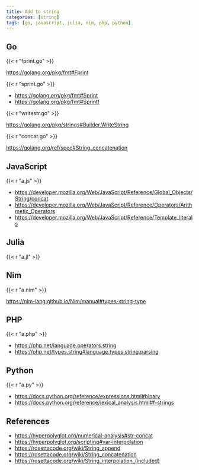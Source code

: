 ```yaml
---
title: Add to string
categories: [string]
tags: [go, javascript, julia, nim, php, python]
---
```


## Go

{{< r "fprint.go" >}}

<https://golang.org/pkg/fmt#Fprint>

{{< r "sprint.go" >}}

- <https://golang.org/pkg/fmt#Sprint>
- <https://golang.org/pkg/fmt#Sprintf>

{{< r "writestr.go" >}}

<https://golang.org/pkg/strings#Builder.WriteString>

{{< r "concat.go" >}}

<https://golang.org/ref/spec#String_concatenation>

## JavaScript

{{< r "a.js" >}}

- <https://developer.mozilla.org/Web/JavaScript/Reference/Global_Objects/String/concat>
- <https://developer.mozilla.org/Web/JavaScript/Reference/Operators/Arithmetic_Operators>
- <https://developer.mozilla.org/Web/JavaScript/Reference/Template_literals>

## Julia

{{< r "a.jl" >}}

## Nim

{{< r "a.nim" >}}

<https://nim-lang.github.io/Nim/manual#types-string-type>

## PHP

{{< r "a.php" >}}

- <https://php.net/language.operators.string>
- <https://php.net/types.string#language.types.string.parsing>

## Python

{{< r "a.py" >}}

- <https://docs.python.org/reference/expressions.html#binary>
- <https://docs.python.org/reference/lexical_analysis.html#f-strings>

## References

- <https://hyperpolyglot.org/numerical-analysis#str-concat>
- <https://hyperpolyglot.org/scripting#var-interpolation>
- <https://rosettacode.org/wiki/String_append>
- <https://rosettacode.org/wiki/String_concatenation>
- <https://rosettacode.org/wiki/String_interpolation_(included)>
